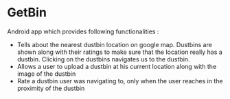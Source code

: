 # GetBin
Android app which provides following functionalities :</br>
<ul>
<li> Tells about the nearest dustbin location on google map. Dustbins are shown along with their ratings to make sure 
that the location really has a dustbin. Clicking on the dustbins navigates us to the dustbin. 
<li> Allows a user to upload a dustbin at his current location along with the image of the dustbin
<li> Rate a dustbin user was navigating to, only when the user reaches in the proximity of the dustbin
</ul>
